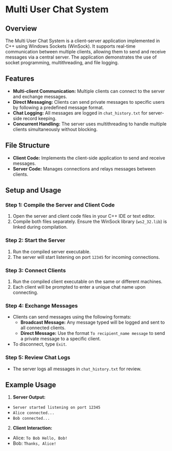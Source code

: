 # Multi User Chat System

## Overview
The Multi User Chat System is a client-server application implemented in C++ using Windows Sockets (WinSock). It supports real-time communication between multiple clients, allowing them to send and receive messages via a central server. The application demonstrates the use of socket programming, multithreading, and file logging.

## Features
- **Multi-client Communication:** Multiple clients can connect to the server and exchange messages.
- **Direct Messaging:** Clients can send private messages to specific users by following a predefined message format.
- **Chat Logging:** All messages are logged in `chat_history.txt` for server-side record keeping.
- **Concurrent Handling:** The server uses multithreading to handle multiple clients simultaneously without blocking.

## File Structure
- **Client Code:** Implements the client-side application to send and receive messages.
- **Server Code:** Manages connections and relays messages between clients.

## Setup and Usage

### Step 1: Compile the Server and Client Code
1. Open the server and client code files in your C++ IDE or text editor.
2. Compile both files separately. Ensure the WinSock library (`ws2_32.lib`) is linked during compilation.

### Step 2: Start the Server
1. Run the compiled server executable.
2. The server will start listening on port `12345` for incoming connections.

### Step 3: Connect Clients
1. Run the compiled client executable on the same or different machines.
2. Each client will be prompted to enter a unique chat name upon connecting.

### Step 4: Exchange Messages
- Clients can send messages using the following formats:
  - **Broadcast Message:** Any message typed will be logged and sent to all connected clients.
  - **Direct Message:** Use the format `To recipient_name message` to send a private message to a specific client.
- To disconnect, type `Exit`.

### Step 5: Review Chat Logs
- The server logs all messages in `chat_history.txt` for review.

## Example Usage
1. **Server Output:**
- `Server started listening on port 12345`
- `Alice connected...`
- `Bob connected...`

2. **Client Interaction:**
- Alice: `To Bob Hello, Bob!`
- Bob: `Thanks, Alice!`
